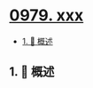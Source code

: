 # [0979. xxx](https://github.com/Tdahuyou/TNotes.leetcode/tree/main/notes/0979.%20xxx)

<!-- region:toc -->

- [1. 📝 概述](#1--概述)

<!-- endregion:toc -->

## 1. 📝 概述
